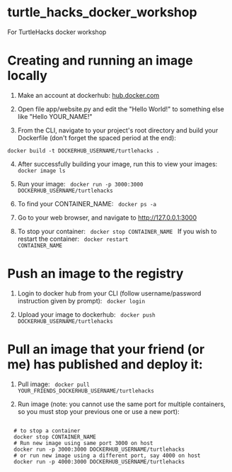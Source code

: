 # turtle_hacks_docker_workshop
For TurtleHacks docker workshop

# Creating and running an image locally

1. Make an account at dockerhub: [hub.docker.com](https://hub.docker.com/)

2. Open file app/website.py and edit the "Hello World!" to something else like "Hello YOUR_NAME!"

3. From the CLI, navigate to your project's root directory and build your Dockerfile (don't forget the spaced period at the end):
```
docker build -t DOCKERHUB_USERNAME/turtlehacks .
```

4. After successfully building your image, run this to view your images:
<code> docker image ls </code>

5. Run your image:
<code> docker run -p 3000:3000 DOCKERHUB_USERNAME/turtlehacks </code>

6. To find your CONTAINER_NAME:
<code> docker ps -a </code>

7. Go to your web browser, and navigate to http://127.0.0.1:3000

8. To stop your container:
<code> docker stop CONTAINER_NAME </code>
If you wish to restart the container:
<code> docker restart CONTAINER_NAME </code>

# Push an image to the registry

1. Login to docker hub from your CLI (follow username/password instruction given by prompt):
<code> docker login </code>

2. Upload your image to dockerhub:
<code> docker push DOCKERHUB_USERNAME/turtlehacks </code>

# Pull an image that your friend (or me) has published and deploy it:

1. Pull image:
<code> docker pull YOUR_FRIENDS_DOCKERHUB_USERNAME/turtlehacks </code>

2. Run image (note: you cannot use the same port for multiple containers, so you must stop your previous one or use a new port):
<code>
  # to stop a container
  docker stop CONTAINER_NAME
  # Run new image using same port 3000 on host
  docker run -p 3000:3000 DOCKERHUB_USERNAME/turtlehacks
  # or run new image using a different port, say 4000 on host
  docker run -p 4000:3000 DOCKERHUB_USERNAME/turtlehacks
</code>
